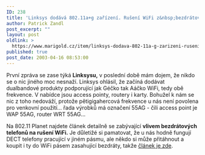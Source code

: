 ```yaml
---
ID: 238
title: 'Linksys dodává 802.11a+g zařízení. Rušení WiFi z&nbsp;bezdrátových telefonů?'
author: Patrick Zandl
post_excerpt: ""
layout: post
oldlink: >
  https://www.marigold.cz/item/linksys-dodava-802-11a-g-zarizeni-ruseni-wifi-z-bezdratovych-telefonu
published: true
post_date: 2003-04-16 08:53:00
---
```

<p>
První zpráva se zase týká <STRONG>Linksysu,</STRONG> v poslední době mám dojem, že nikdo se o nic jiného moc nesnaží. Linksys ohlásil, že začíná dodávat dualbandové produkty podporující jak Géčko tak Aáčko WiFi, tedy obě frekvence. V nabídce jsou access pointy, routery i karty. Bohužel k nám se nic z toho nedováží, protože pětigigahercová frekvence u nás není povolena pro venkovní použití... řada výrobků má označení 55AG - čili access point je WAP 55AG, router WRT 55AG...</p>

<p>
Na 802.11 Planet najdete článek detailně se zabývající <STRONG>vlivem bezdrátových telefonů na rušení WiFi.</STRONG> Je důletižé si pamatovat, že u nás hodně fungují DECT telefony pracující v jiném pásmu, ale někdo si může přitáhnout a koupit i ty do WiFi pásem zasahující bezdráty, takže <A href="http://www.80211-planet.com/tutorials/article.php/2191241" target=_blank>článek je zde</A>.</p>
